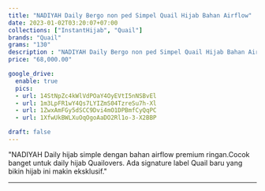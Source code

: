 ```yaml
---
title: "NADIYAH Daily Bergo non ped Simpel Quail Hijab Bahan Airflow"
date: 2023-01-02T03:20:07+07:00
collections: ["InstantHijab", "Quail"]
brands: "Quail"
grams: "130"
description : "NADIYAH Daily Bergo non ped Simpel Quail Hijab Bahan Airflow"
price: "68,000.00"

google_drive:
  enable: true
  pics:
  - url: 14StNpZc4kWlVdPOaY4OyEVtI5nNSBvEl
  - url: 1m3LpFR1wY4Qs7LYIZmS04TzreSu7h-Xl
  - url: 1ZwxAmFGy5dSCC9Dvi4mO1DPBmfCyQqPC
  - url: 1XfwUkBWLXuOqOgoAaDO2Rl1o-3-X2BBP

draft: false
---
```


"NADIYAH
Daily hijab simple dengan bahan airflow premium ringan.Cocok banget untuk daily hijab Quailovers. Ada signature label Quail baru yang bikin hijab ini makin eksklusif."

---    
 


